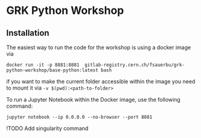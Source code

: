 # GRK Python Workshop

## Installation

The easiest way to run the code for the workshop is using a docker image via
```
docker run -it -p 8881:8881  gitlab-registry.cern.ch/fsauerbu/grk-python-workshop/base-python:latest bash
```
if you want to make the current folder accessible within the image you need to mount it via `-v $(pwd):<path-to-folder>`

To run a Jupyter Notebook within the Docker image, use the following command:

```
jupyter notebook --ip 0.0.0.0 --no-browser --port 8881
```
!TODO Add singularity command

